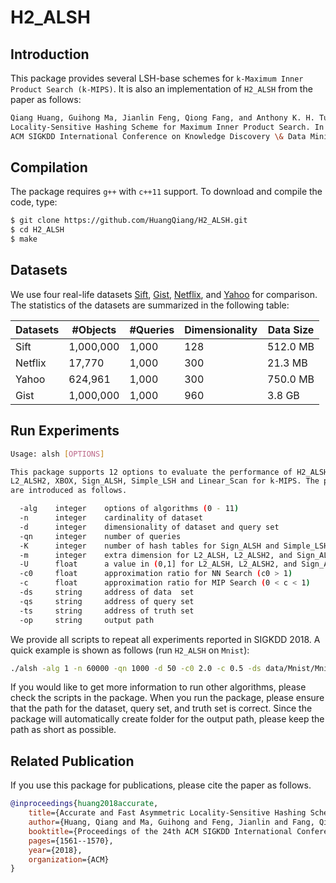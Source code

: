 # H2_ALSH

## Introduction

This package provides several LSH-base schemes for ```k-Maximum Inner Product Search (k-MIPS)```. It is also an implementation of ```H2_ALSH``` from the paper as follows:

```bash
Qiang Huang, Guihong Ma, Jianlin Feng, Qiong Fang, and Anthony K. H. Tung. Accurate and Fast
Locality-Sensitive Hashing Scheme for Maximum Inner Product Search. In Proceedings of the 24th
ACM SIGKDD International Conference on Knowledge Discovery \& Data Mining, pages 1561-1570, 2018.
```

## Compilation

The package requires ```g++``` with ```c++11``` support. To download and compile the code, type:

```bash
$ git clone https://github.com/HuangQiang/H2_ALSH.git
$ cd H2_ALSH
$ make
```

## Datasets

We use four real-life datasets [Sift](https://drive.google.com/open?id=1dAFbjQWoBIAW30lGzTXaf_w7DxBSUzoN), [Gist](https://drive.google.com/open?id=1r1rsSm6-IdWX2-8eFJkChFfP0Ej7TYM4), [Netflix](https://drive.google.com/open?id=1bJQftqxlC8u4ijDf5gpEnw1tJE2nLfoG), and [Yahoo](https://drive.google.com/open?id=18k0ISgjtQhHHqoGi8A96Fm-Q2gX_jxgw) for comparison. The statistics of the datasets are summarized in the following table:

| Datasets | #Objects  | #Queries | Dimensionality | Data Size |
| -------- | --------- | -------- | -------------- | --------- |
| Sift     | 1,000,000 | 1,000    | 128            | 512.0 MB  |
| Netflix  | 17,770    | 1,000    | 300            | 21.3 MB   |
| Yahoo    | 624,961   | 1,000    | 300            | 750.0 MB  |
| Gist     | 1,000,000 | 1,000    | 960            | 3.8 GB    |

## Run Experiments

```bash
Usage: alsh [OPTIONS]

This package supports 12 options to evaluate the performance of H2_ALSH, L2_ALSH,
L2_ALSH2, XBOX, Sign_ALSH, Simple_LSH and Linear_Scan for k-MIPS. The parameters
are introduced as follows.

  -alg    integer    options of algorithms (0 - 11)
  -n      integer    cardinality of dataset
  -d      integer    dimensionality of dataset and query set
  -qn     integer    number of queries
  -K      integer    number of hash tables for Sign_ALSH and Simple_LSH
  -m      integer    extra dimension for L2_ALSH, L2_ALSH2, and Sign_ALSH
  -U      float      a value in (0,1] for L2_ALSH, L2_ALSH2, and Sign_ALSH
  -c0     float      approximation ratio for NN Search (c0 > 1)
  -c      float      approximation ratio for MIP Search (0 < c < 1)
  -ds     string     address of data  set
  -qs     string     address of query set
  -ts     string     address of truth set
  -op     string     output path
```

We provide all scripts to repeat all experiments reported in SIGKDD 2018. A quick example is shown as follows (run ```H2_ALSH``` on ```Mnist```):

```bash
./alsh -alg 1 -n 60000 -qn 1000 -d 50 -c0 2.0 -c 0.5 -ds data/Mnist/Mnist.ds -qs data/Mnist/Mnist.q -ts data/Mnist/Mnist.mip -op results/Mnist/
```

If you would like to get more information to run other algorithms, please check the scripts in the package. When you run the package, please ensure that the path for the dataset, query set, and truth set is correct. Since the package will automatically create folder for the output path, please keep the path as short as possible.

## Related Publication

If you use this package for publications, please cite the paper as follows.

```bib
@inproceedings{huang2018accurate,
    title={Accurate and Fast Asymmetric Locality-Sensitive Hashing Scheme for Maximum Inner Product Search}
    author={Huang, Qiang and Ma, Guihong and Feng, Jianlin and Fang, Qiong and Tung, Anthony KH},
    booktitle={Proceedings of the 24th ACM SIGKDD International Conference on Knowledge Discovery \& Data Mining},
    pages={1561--1570},
    year={2018},
    organization={ACM}
}
```
